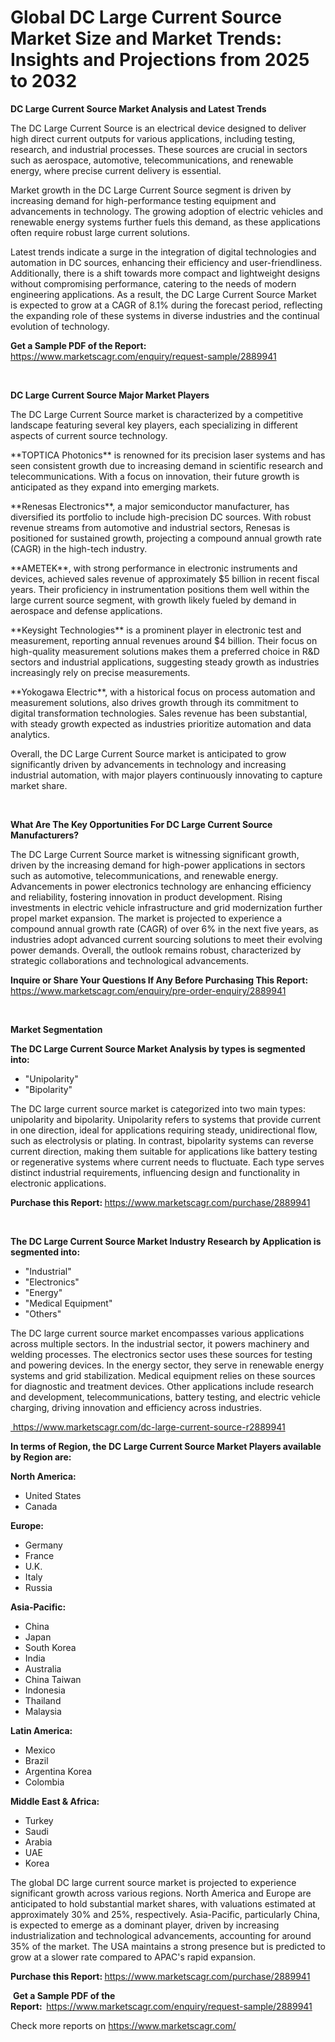 <p><h1>Global DC Large Current Source Market Size and Market Trends: Insights and Projections from 2025 to 2032</h1></p><p><strong>DC Large Current Source Market Analysis and Latest Trends</strong></p>
<p><p>The DC Large Current Source is an electrical device designed to deliver high direct current outputs for various applications, including testing, research, and industrial processes. These sources are crucial in sectors such as aerospace, automotive, telecommunications, and renewable energy, where precise current delivery is essential. </p><p>Market growth in the DC Large Current Source segment is driven by increasing demand for high-performance testing equipment and advancements in technology. The growing adoption of electric vehicles and renewable energy systems further fuels this demand, as these applications often require robust large current solutions. </p><p>Latest trends indicate a surge in the integration of digital technologies and automation in DC sources, enhancing their efficiency and user-friendliness. Additionally, there is a shift towards more compact and lightweight designs without compromising performance, catering to the needs of modern engineering applications. As a result, the DC Large Current Source Market is expected to grow at a CAGR of 8.1% during the forecast period, reflecting the expanding role of these systems in diverse industries and the continual evolution of technology.</p></p>
<p><strong>Get a Sample PDF of the Report:&nbsp;</strong> <a href="https://www.marketscagr.com/enquiry/request-sample/2889941?utm_campaign=3166&utm_medium=2&utm_source=Github&utm_content=ia&utm_term=14032025&utm_id=dc-large-current-source">https://www.marketscagr.com/enquiry/request-sample/2889941</a></p>
<p>&nbsp;</p>
<p><strong>DC Large Current Source Major Market Players</strong></p>
<p><p>The DC Large Current Source market is characterized by a competitive landscape featuring several key players, each specializing in different aspects of current source technology. </p><p>**TOPTICA Photonics** is renowned for its precision laser systems and has seen consistent growth due to increasing demand in scientific research and telecommunications. With a focus on innovation, their future growth is anticipated as they expand into emerging markets.</p><p>**Renesas Electronics**, a major semiconductor manufacturer, has diversified its portfolio to include high-precision DC sources. With robust revenue streams from automotive and industrial sectors, Renesas is positioned for sustained growth, projecting a compound annual growth rate (CAGR) in the high-tech industry.</p><p>**AMETEK**, with strong performance in electronic instruments and devices, achieved sales revenue of approximately $5 billion in recent fiscal years. Their proficiency in instrumentation positions them well within the large current source segment, with growth likely fueled by demand in aerospace and defense applications.</p><p>**Keysight Technologies** is a prominent player in electronic test and measurement, reporting annual revenues around $4 billion. Their focus on high-quality measurement solutions makes them a preferred choice in R&D sectors and industrial applications, suggesting steady growth as industries increasingly rely on precise measurements.</p><p>**Yokogawa Electric**, with a historical focus on process automation and measurement solutions, also drives growth through its commitment to digital transformation technologies. Sales revenue has been substantial, with steady growth expected as industries prioritize automation and data analytics.</p><p>Overall, the DC Large Current Source market is anticipated to grow significantly driven by advancements in technology and increasing industrial automation, with major players continuously innovating to capture market share.</p></p>
<p>&nbsp;</p>
<p><strong>What Are The Key Opportunities For DC Large Current Source Manufacturers?</strong></p>
<p><p>The DC Large Current Source market is witnessing significant growth, driven by the increasing demand for high-power applications in sectors such as automotive, telecommunications, and renewable energy. Advancements in power electronics technology are enhancing efficiency and reliability, fostering innovation in product development. Rising investments in electric vehicle infrastructure and grid modernization further propel market expansion. The market is projected to experience a compound annual growth rate (CAGR) of over 6% in the next five years, as industries adopt advanced current sourcing solutions to meet their evolving power demands. Overall, the outlook remains robust, characterized by strategic collaborations and technological advancements.</p></p>
<p><strong>Inquire or Share Your Questions If Any Before Purchasing This Report:</strong> <a href="https://www.marketscagr.com/enquiry/pre-order-enquiry/2889941?utm_campaign=3166&utm_medium=2&utm_source=Github&utm_content=ia&utm_term=14032025&utm_id=dc-large-current-source">https://www.marketscagr.com/enquiry/pre-order-enquiry/2889941</a></p>
<p>&nbsp;</p>
<p><strong>Market Segmentation</strong></p>
<p><strong>The DC Large Current Source Market Analysis by types is segmented into:</strong></p>
<p><ul><li>"Unipolarity"</li><li>"Bipolarity"</li></ul></p>
<p><p>The DC large current source market is categorized into two main types: unipolarity and bipolarity. Unipolarity refers to systems that provide current in one direction, ideal for applications requiring steady, unidirectional flow, such as electrolysis or plating. In contrast, bipolarity systems can reverse current direction, making them suitable for applications like battery testing or regenerative systems where current needs to fluctuate. Each type serves distinct industrial requirements, influencing design and functionality in electronic applications.</p></p>
<p><strong>Purchase this Report:&nbsp;</strong><a href="https://www.marketscagr.com/purchase/2889941?utm_campaign=3166&utm_medium=2&utm_source=Github&utm_content=ia&utm_term=14032025&utm_id=dc-large-current-source">https://www.marketscagr.com/purchase/2889941</a></p>
<p>&nbsp;</p>
<p><strong>The DC Large Current Source Market Industry Research by Application is segmented into:</strong></p>
<p><ul><li>"Industrial"</li><li>"Electronics"</li><li>"Energy"</li><li>"Medical Equipment"</li><li>"Others"</li></ul></p>
<p><p>The DC large current source market encompasses various applications across multiple sectors. In the industrial sector, it powers machinery and welding processes. The electronics sector uses these sources for testing and powering devices. In the energy sector, they serve in renewable energy systems and grid stabilization. Medical equipment relies on these sources for diagnostic and treatment devices. Other applications include research and development, telecommunications, battery testing, and electric vehicle charging, driving innovation and efficiency across industries.</p></p>
<p><a href="https://www.marketscagr.com/dc-large-current-source-r2889941?utm_campaign=3166&utm_medium=2&utm_source=Github&utm_content=ia&utm_term=14032025&utm_id=dc-large-current-source">&nbsp;https://www.marketscagr.com/dc-large-current-source-r2889941</a></p>
<p><strong>In terms of Region, the DC Large Current Source Market Players available by Region are:</strong></p>
<p>
    <p> <strong> North America: </strong>
        <ul>
            <li>United States</li>
            <li>Canada</li>
        </ul>
        </p> 
    <p> <strong> Europe: </strong>
        <ul>
            <li>Germany</li>
            <li>France</li>
            <li>U.K.</li>
            <li>Italy</li>
            <li>Russia</li>
        </ul>
        </p> 
    <p> <strong> Asia-Pacific: </strong>
        <ul>
            <li>China</li>
            <li>Japan</li>
            <li>South Korea</li>
            <li>India</li>
            <li>Australia</li>
            <li>China Taiwan</li>
            <li>Indonesia</li>
            <li>Thailand</li>
            <li>Malaysia</li>
        </ul>
        </p> 
    <p> <strong> Latin America: </strong>
        <ul>
            <li>Mexico</li>
            <li>Brazil</li>
            <li>Argentina Korea</li>
            <li>Colombia</li>
        </ul>
        </p> 
    <p> <strong> Middle East & Africa: </strong>
        <ul>
            <li>Turkey</li>
            <li>Saudi</li>
            <li>Arabia</li>
            <li>UAE</li>
            <li>Korea</li>
        </ul>
    </p>
    </p>
<p><p>The global DC large current source market is projected to experience significant growth across various regions. North America and Europe are anticipated to hold substantial market shares, with valuations estimated at approximately 30% and 25%, respectively. Asia-Pacific, particularly China, is expected to emerge as a dominant player, driven by increasing industrialization and technological advancements, accounting for around 35% of the market. The USA maintains a strong presence but is predicted to grow at a slower rate compared to APAC's rapid expansion.</p></p>
<p><strong>Purchase this Report: </strong><a href="https://www.marketscagr.com/purchase/2889941?utm_campaign=3166&utm_medium=2&utm_source=Github&utm_content=ia&utm_term=14032025&utm_id=dc-large-current-source">https://www.marketscagr.com/purchase/2889941</a></p>
<p>&nbsp;<strong>Get a Sample PDF of the Report:&nbsp;&nbsp;</strong><a href="https://www.marketscagr.com/enquiry/request-sample/2889941?utm_campaign=3166&utm_medium=2&utm_source=Github&utm_content=ia&utm_term=14032025&utm_id=dc-large-current-source">https://www.marketscagr.com/enquiry/request-sample/2889941</a></p>
<p><strong></strong></p>
<p>Check more reports on <a href="https://www.marketscagr.com/?utm_campaign=3166&utm_medium=2&utm_source=Github&utm_content=ia&utm_term=14032025&utm_id=dc-large-current-source">https://www.marketscagr.com/</a></p>